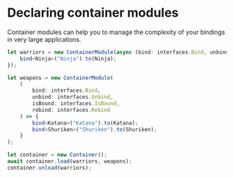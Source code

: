 # Declaring container modules

Container modules can help you to manage the complexity of your bindings in very large applications.

```ts
let warriors = new ContainerModule(async (bind: interfaces.Bind, unbind: interfaces.Unbind) => {
    bind<Ninja>("Ninja").to(Ninja);
});

let weapons = new ContainerModule(
    (
        bind: interfaces.Bind,
        unbind: interfaces.Unbind,
        isBound: interfaces.IsBound,
        rebind: interfaces.Rebind
    ) => {
        bind<Katana>("Katana").to(Katana);
        bind<Shuriken>("Shuriken").to(Shuriken);
    }
);

let container = new Container();
await container.load(warriors, weapons);
container.unload(warriors);
```
